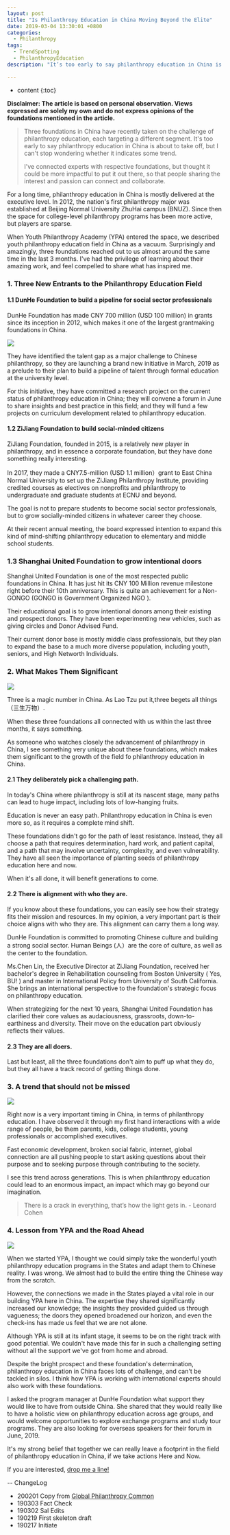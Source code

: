 ```yaml
---
layout: post
title: "Is Philanthropy Education in China Moving Beyond the Elite"
date: 2019-03-04 13:30:01 +0800
categories:
  - Philanthropy
tags:
  - TrendSpotting 
  - PhilanthropyEducation
description: "It’s too early to say philanthropy education in China is about to take off, but I can’t stop wondering whether it indicates some trend."

---
```

* content
{:toc}


**Disclaimer: The article is based on personal observation. Views  expressed are solely my own and do not express opinions of the foundations mentioned in the article.** 

> Three foundations in China have recently taken on the challenge of philanthropy education, each targeting a different segment. It's too early to say philanthropy education in China is about to take off, but I can't stop wondering whether it indicates some trend.  
> 
> I've connected experts with respective foundations, but thought it could be more impactful to put it out there, so that people sharing the interest and passion can connect and collaborate.

For a long time, philanthropy education in China is mostly delivered at the executive level. In 2012, the nation's first philanthropy major was established at Beijing Normal University ZhuHai campus (BNUZ). Since then the space for college-level philanthropy programs has been more active, but players are sparse.

When Youth Philanthropy Academy (YPA) entered the space, we described youth philanthropy education field in China as a vacuum. Surprisingly and amazingly, three foundations reached out to us almost around the same time in the last 3 months.  I've had the privilege of learning about their amazing work, and feel compelled to share what has inspired me. 


### 1. Three New Entrants to the Philanthropy Education Field 

#### 1.1 DunHe Foundation to build a pipeline for social sector professionals

DunHe Foundation has made CNY 700 million (USD 100 million) in grants since its inception in 2012, which makes it one of the largest grantmaking foundations in China.  

![](http://image.helenysli.top/GPC190304DunHeCGPI.png)

They have identified the talent gap as a major challenge to Chinese philanthropy, so they are launching a brand new initiative in March, 2019 as a prelude to their plan to build a pipeline of talent through formal education at the university level. 

For this initiative, they have committed a research project on the current status of philanthropy education in China; they will convene a forum in June to share insights and best practice in this field; and they will fund a few projects on curriculum development related to philanthropy education. 


#### 1.2 ZiJiang Foundation to build social-minded citizens

ZiJiang Foundation, founded in 2015, is a relatively new player in philanthropy, and in essence a corporate foundation, but they have done something really interesting. 

In 2017, they made a CNY7.5-million (USD 1.1 million）grant to East China Normal University to set up the ZiJiang Philanthropy Institute, providing credited courses as electives on nonprofits and philanthropy to undergraduate and graduate students at ECNU and beyond. 

The goal is not to prepare students to become social sector professionals, but to grow socially-minded citizens in whatever career they choose.  

At their recent annual meeting, the board expressed intention to expand this kind of mind-shifting philanthropy education to elementary and middle school students.

### 1.3 Shanghai United Foundation to grow intentional doors 

Shanghai United Foundation is one of the most respected public foundations in China. It has just hit its CNY 100 Million revenue milestone right before their 10th anniversary.  This is quite an achievement for a Non-GONGO (GONGO is Government Organized NGO ). 

Their educational goal is to grow intentional donors among their existing and prospect donors. They have been experimenting new vehicles, such as giving circles and Donor Advised Fund.

Their current donor base is mostly middle class professionals, but they plan to expand the base to a much more diverse population, including youth, seniors, and High Networth Individuals. 


### 2. What Makes Them Significant
![](http://image.helenysli.top/GPC190304SUF.jpg)

Three is a magic number in China. As  Lao Tzu put it,three begets all things（三生万物）.

When these three foundations all connected with us within the last three months, it says something. 

As someone who watches closely the advancement of philanthropy in China, I see something very unique about these foundations, which makes them significant to the growth of the field fo philanthropy education in China. 


#### 2.1 They deliberately pick a challenging path. 

In today's China where philanthropy is still at its nascent stage, many paths can lead to huge impact, including lots of low-hanging fruits. 

Education is never an easy path. Philanthropy education in China is even more so, as it requires a complete mind shift. 

These foundations didn't go for the path of least resistance. Instead, they all choose a path that requires determination, hard work, and patient capital, and a path that may involve uncertainty, complexity, and even vulnerability.  They have all seen the importance of planting seeds of philanthropy education here and now.  

When it's all done, it will benefit generations to come. 

#### 2.2 There is alignment with who they are.

If you know about these foundations, you can easily see how their strategy fits their mission and resources. In my opinion, a very important part is their choice aligns with who they are. This alignment can carry them a long way. 

DunHe Foundation is committed to promoting Chinese culture and building a strong social sector. Human Beings (人）are the core of culture, as well as the center to the foundation. 


Ms.Chen Lin, the Executive Director at ZiJiang Foundation, received her bachelor's degree in Rehabilitation counseling from Boston University ( Yes, BU! ) and master in International Policy from University of South California. She brings an international perspective to the foundation's strategic focus on philanthropy education.  

When strategizing for the next 10 years, Shanghai United Foundation has  clarified their core values as audaciousness, grassroots, down-to-earthiness and diversity. Their move on the education part obviously reflects their values.


#### 2.3 They are all doers. 

Last but least, all the three foundations don't aim to puff up what they do, but they all have a track record of getting things done. 



### 3. A trend that should not be missed
![](http://image.helenysli.top/GPC190304PhilaEduZiJiang.JPG)

Right now is a very important timing in China, in terms of philanthropy education. I have observed it through my first hand interactions with  a wide range of people, be them parents, kids, college students, young professionals or accomplished executives. 

Fast economic development, broken social fabric, internet, global connection are all pushing people to start asking questions about their purpose and to seeking purpose through contributing to the society. 

I see this trend across generations. This is when philanthropy education could lead to an enormous impact, an impact which may go beyond our imagination. 

> There is a crack in everything, that’s how the light gets in. - Leonard Cohen


### 4. Lesson from YPA and the Road Ahead
![](http://image.helenysli.top/GPC190304Cohen.jpg)

When we started YPA, I thought we could simply take the wonderful youth philanthropy education programs in the States and adapt them to Chinese reality. I was wrong. We almost had to build the entire thing the Chinese way from the scratch.  

However, the connections we made in the States played a vital role in our building YPA here in China. The expertise they shared significantly increased our knowledge; the insights they provided guided us through vagueness; the doors they opened broadened our horizon, and even the check-ins has made us feel that we are not alone. 

Although YPA is still at its infant stage, it seems to be on the right track with good potential. We couldn't have made this far in such a challenging setting without all the support we've got from home and abroad. 

 
Despite the bright prospect and these foundation's determination, philanthropy education in China faces lots of challenge, and can't be tackled in silos. I think how YPA is working with international experts should also work with these foundations.

I asked the program manager at DunHe Foundation what support they would like to have from outside China. She shared that they would really like to have a holistic view on philanthropy education across age groups, and would welcome opportunities to explore exchange programs and study tour programs.  They are also looking for overseas speakers for their forum in June, 2019. 

It's my strong belief that together we can really leave a footprint in the field of philanthropy education in China, if we take actions Here and Now. 

If you are interested, [drop me a line!](mailto:helenysli@philansci.com) 

--
ChangeLog

- 200201 Copy from [Global Philanthropy Common](http://www.gpcommon.org)
- 190303 Fact Check
- 190302 Sal Edits
- 190219 First skeleton draft
- 190217 Initiate
